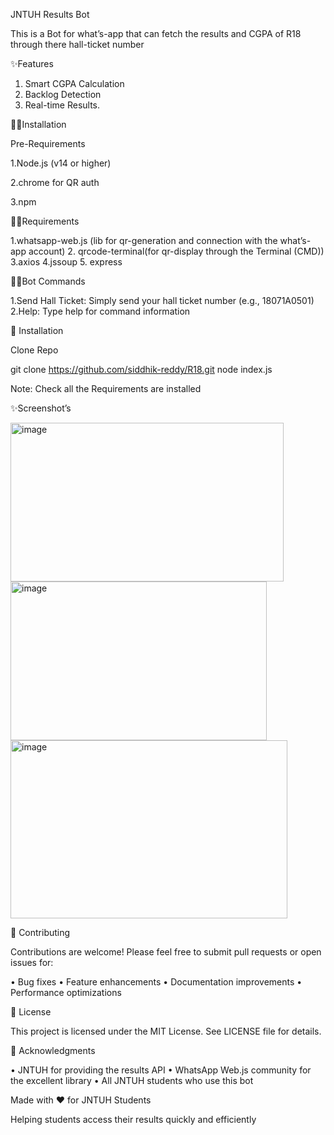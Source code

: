 JNTUH Results Bot

This is a Bot for what’s-app that can fetch the results and CGPA of R18 through there hall-ticket number

✨Features

1.	Smart CGPA Calculation
2.	Backlog Detection
3.	Real-time Results.
   
🧑‍💻Installation

Pre-Requirements

1.Node.js (v14 or higher)

2.chrome for QR auth

3.npm

🧑‍💻Requirements

1.whatsapp-web.js (lib for qr-generation and connection with the what’s-app account)
2. qrcode-terminal(for qr-display through the Terminal (CMD))
3.axios
4.jssoup
5. express

🧑‍💻Bot Commands

1.Send Hall Ticket: Simply send your hall ticket number (e.g., 18071A0501)
2.Help: Type help for command information

🚀 Installation

Clone Repo

git clone https://github.com/siddhik-reddy/R18.git
node index.js

Note: Check all the Requirements are installed 

✨Screenshot’s
 	 
<img width="437" height="254" alt="image" src="https://github.com/user-attachments/assets/3c9297f7-7ac9-41cf-9553-5eac3039593a" />
<img width="410" height="254" alt="image" src="https://github.com/user-attachments/assets/9746ee18-9ad5-4cd2-ba9b-73ac72bdf3a4" />
<img width="443" height="285" alt="image" src="https://github.com/user-attachments/assets/70e6a717-893c-4da2-a1cd-5a6673beee48" />

🤝 Contributing

Contributions are welcome! Please feel free to submit pull requests or open issues for:

•	Bug fixes
•	Feature enhancements
•	Documentation improvements
•	Performance optimizations

📄 License

This project is licensed under the MIT License. See LICENSE file for details.

🙏 Acknowledgments

•	JNTUH for providing the results API
•	WhatsApp Web.js community for the excellent library
•	All JNTUH students who use this bot

   Made with ❤️ for JNTUH Students
   
Helping students access their results quickly and efficiently

